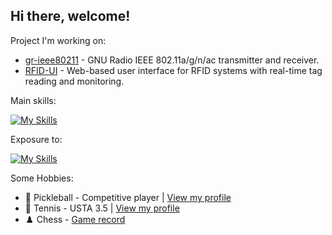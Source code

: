 ## Hi there, welcome!


Project I'm working on: 
- [gr-ieee80211](https://github.com/cloud9477/gr-ieee80211) - GNU Radio IEEE 802.11a/g/n/ac transmitter and receiver.
- [RFID-UI](https://github.com/AmyangXYZ/RFID-UI) - Web-based user interface for RFID systems with real-time tag reading and monitoring.


Main skills:

[![My Skills](https://skillicons.dev/icons?i=py,cpp,c,matlab,linux,raspberrypi,github,bash)](https://skillicons.dev)

Exposure to:

[![My Skills](https://skillicons.dev/icons?i=go,react,vue,css,html)](https://skillicons.dev)


Some Hobbies:

- 🥒 Pickleball - Competitive player | [View my profile](https://pickleball.com/players/natong-lin)
- 🎾 Tennis - USTA 3.5 |  [View my profile](https://www.tennisrecord.com/adult/matchhistory.aspx?year=Rating&playername=Natong%20Lin)
- ♟️ Chess - [Game record](https://www.uschess.org/msa/MbrDtlMain.php?17052887)
